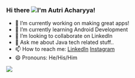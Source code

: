### Hi there <img src="https://github.com/TheDudeThatCode/TheDudeThatCode/blob/master/Assets/Hi.gif" size="20p"/>I'm Autri Acharyya!


- 🔭 I’m currently working on making great apps!
- 🌱 I’m currently learning Android Development
- 👯 I’m looking to collaborate on LinkedIn
- 💬 Ask me about Java tech related stuff..
- 📫 How to reach me: [LinkedIn](https://www.linkedin.com/in/autri-acharyya-526107200/)
[Instagram](https://www.instagram.com/autri_acharyya/)
- 😄 Pronouns: He/His/Him
<img src="https://github-readme-stats.vercel.app/api?username=Autri01&&show_icons=true&title_color=ffffff&icon_color=bb2acf&text_color=daf7dc&bg_color=151515">
